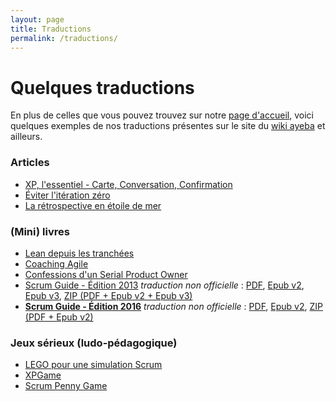 ```yaml
---
layout: page
title: Traductions
permalink: /traductions/
---
```

# Quelques traductions
En plus de celles que vous pouvez trouvez sur notre [page d'accueil](../index.html),
voici quelques exemples de nos traductions présentes sur le site du [wiki ayeba](http://ayeba.wikispaces.com/) et ailleurs.

### <a name="articles"></a> Articles
* [XP, l'essentiel - Carte, Conversation, Confirmation](http://ayeba.wikispaces.com/XP%2C+l%27essentiel+-+Carte%2C+Conversation%2C+Confirmation)
* [Éviter l'itération zéro](http://ayeba.wikispaces.com/Eviter+l%27it%C3%A9ration+z%C3%A9ro)
* [La rétrospective en étoile de mer](http://ayeba.wikispaces.com/La+r%C3%A9trospective+en+%C3%A9toile+de+mer)  

### <a name="livres"></a> (Mini) livres
* [Lean depuis les tranchées](http://ayeba.wikispaces.com/Lean+depuis+les+tranch%C3%A9es)
* [Coaching Agile](http://www.fabrice-aimetti.fr/2014/03/11/coaching-agile-la-traduction/)
* [Confessions d'un Serial Product Owner](http://ayeba.wikispaces.com/Confessions+d%27un+serial+product+owner)  
* [Scrum Guide - Édition 2013](http://wiki.ayeba.fr/Guide+Scrum+2013) _traduction non officielle_ : [PDF](http://bit.ly/1lHGfaH), [Epub v2](http://bit.ly/1hWMg2D), [Epub v3](http://bit.ly/PKIezU), [ZIP (PDF + Epub v2 + Epub v3)](http://bit.ly/1eo4CoB)
* **[Scrum Guide - Édition 2016](http://wiki.ayeba.fr/Guide+Scrum+2016)** _traduction non officielle_ : [PDF](http://bit.ly/2cm0bAt), [Epub v2](http://bit.ly/2cBAu0I), [ZIP (PDF + Epub v2)](http://bit.ly/2cw74nH)

### <a name="jeux"></a> Jeux sérieux (ludo-pédagogique)
* [LEGO pour une simulation Scrum](http://ayeba.wikispaces.com/LEGO+pour+une+simulation+Scrum)
* [XPGame](http://ayeba.wikispaces.com/XP+Game)
* [Scrum Penny Game](http://ayeba.wikispaces.com/Scrum+Penny+Game)  

